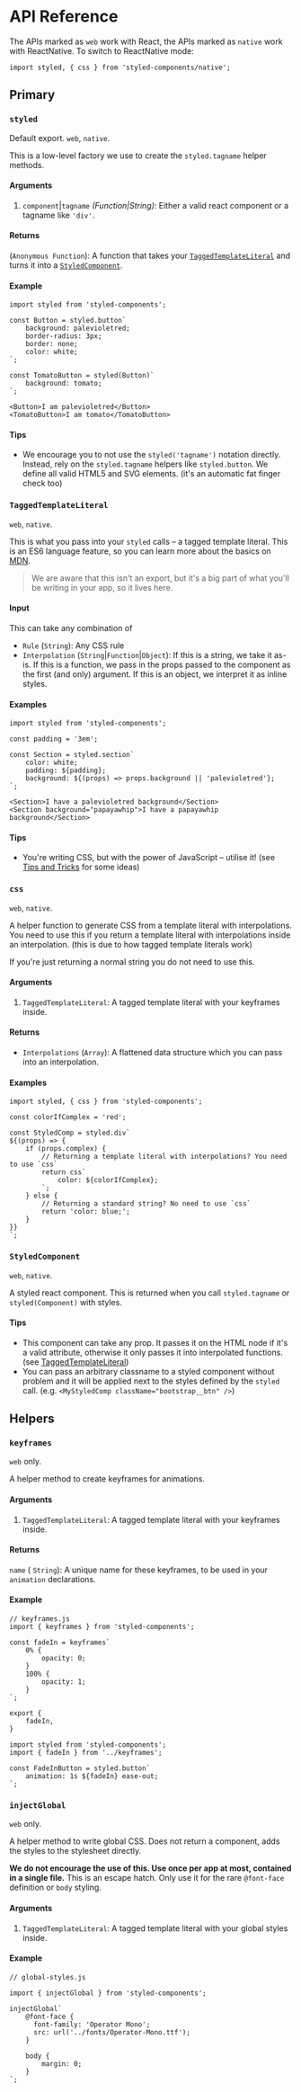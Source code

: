 # API Reference

The APIs marked as `web` work with React, the APIs marked as `native` work with ReactNative. To switch to ReactNative mode:

```JS
import styled, { css } from 'styled-components/native';
```

## Primary

### `styled`

Default export. `web`, `native`.

This is a low-level factory we use to create the `styled.tagname` helper methods.

#### Arguments

1. `component`|`tagname` _(Function|String)_: Either a valid react component or a tagname like `'div'`.

#### Returns

(`Anonymous Function`): A function that takes your [`TaggedTemplateLiteral`](#taggedtemplateliteral) and turns it into a [`StyledComponent`](#styledcomponent).

#### Example

```JS
import styled from 'styled-components';

const Button = styled.button`
	background: palevioletred;
	border-radius: 3px;
	border: none;
	color: white;
`;

const TomatoButton = styled(Button)`
	background: tomato;
`;
```

```JSX
<Button>I am palevioletred</Button>
<TomatoButton>I am tomato</TomatoButton>
```

#### Tips

- We encourage you to not use the `styled('tagname')` notation directly. Instead, rely on the `styled.tagname` helpers like `styled.button`. We define all valid HTML5 and SVG elements. (it's an automatic fat finger check too)


### `TaggedTemplateLiteral`

`web`, `native`.

This is what you pass into your `styled` calls – a tagged template literal. This is an ES6 language feature, so you can learn more about the basics on [MDN](https://developer.mozilla.org/en/docs/Web/JavaScript/Reference/Template_literals#Tagged_template_literals).

> We are aware that this isn't an export, but it's a big part of what you'll be writing in your app, so it lives here.

#### Input

This can take any combination of

- `Rule` (`String`): Any CSS rule
- `Interpolation` (`String`|`Function`|`Object`): If this is a string, we take it as-is. If this is a function, we pass in the props passed to the component as the first (and only) argument. If this is an object, we interpret it as inline styles.

#### Examples

```JS
import styled from 'styled-components';

const padding = '3em';

const Section = styled.section`
	color: white;
	padding: ${padding};
	background: ${(props) => props.background || 'palevioletred'};
`;
```

```JSX
<Section>I have a palevioletred background</Section>
<Section background="papayawhip">I have a papayawhip background</Section>
```

#### Tips

- You're writing CSS, but with the power of JavaScript – utilise it! (see [Tips and Tricks](./tips-and-tricks.md) for some ideas)


### `css`

`web`, `native`.

A helper function to generate CSS from a template literal with interpolations. You need to use this if you return a template literal with interpolations inside an interpolation. (this is due to how tagged template literals work)

If you're just returning a normal string you do not need to use this.

#### Arguments

1. `TaggedTemplateLiteral`: A tagged template literal with your keyframes inside.

#### Returns

- `Interpolations` (`Array`): A flattened data structure which you can pass into an interpolation.

#### Examples

```JS
import styled, { css } from 'styled-components';

const colorIfComplex = 'red';

const StyledComp = styled.div`
${(props) => {
	if (props.complex) {
		// Returning a template literal with interpolations? You need to use `css`
		return css`
			color: ${colorIfComplex};
		`;
	} else {
		// Returning a standard string? No need to use `css`
		return 'color: blue;';
	}
}}
`;
```


### `StyledComponent`

`web`, `native`.

A styled react component. This is returned when you call `styled.tagname` or `styled(Component)` with styles.

#### Tips

- This component can take any prop. It passes it on the HTML node if it's a valid attribute, otherwise it only passes it into interpolated functions. (see [TaggedTemplateLiteral](#taggedtemplateliteral))
- You can pass an arbitrary classname to a styled component without problem and it will be applied next to the styles defined by the `styled` call. (e.g. `<MyStyledComp className="bootstrap__btn" />`)

## Helpers

### `keyframes`

`web` only.

A helper method to create keyframes for animations.

#### Arguments

1. `TaggedTemplateLiteral`: A tagged template literal with your keyframes inside.

#### Returns

`name` ( `String`): A unique name for these keyframes, to be used in your `animation` declarations.

#### Example

```JS
// keyframes.js
import { keyframes } from 'styled-components';

const fadeIn = keyframes`
	0% {
		opacity: 0;
	}
	100% {
		opacity: 1;
	}
`;

export {
	fadeIn,
}
```

```JS
import styled from 'styled-components';
import { fadeIn } from '../keyframes';

const FadeInButton = styled.button`
	animation: 1s ${fadeIn} ease-out;
`;
```


### `injectGlobal`

`web` only.

A helper method to write global CSS. Does not return a component, adds the styles to the stylesheet directly.

**We do not encourage the use of this. Use once per app at most, contained in a single file.** This is an escape hatch. Only use it for the rare `@font-face` definition or `body` styling.

#### Arguments

1. `TaggedTemplateLiteral`: A tagged template literal with your global styles inside.

#### Example

```JS
// global-styles.js

import { injectGlobal } from 'styled-components';

injectGlobal`
	@font-face {
	  font-family: 'Operator Mono';
	  src: url('../fonts/Operator-Mono.ttf');
	}

	body {
		margin: 0;
	}
`;
```
